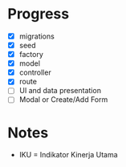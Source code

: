 # Progress

- [x] migrations
- [x] seed
- [x] factory 
- [x] model
- [x] controller
- [x] route
- [ ] UI and data presentation
- [ ] Modal or Create/Add Form

# Notes
* IKU = Indikator Kinerja Utama
